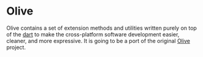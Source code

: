 # Olive

Olive contains a set of extension methods and utilities written purely on top of the [dart](https://dart.dev) to make the cross-platform software development easier, cleaner, and more expressive. It is going to be a port of the original [Olive](https://github.com/geeksltd/olive) project.
